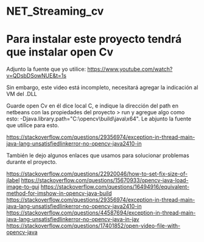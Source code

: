# NET_Streaming_cv

# Para instalar este proyecto tendrá que instalar open Cv

Adjunto la fuente que yo utilice: https://www.youtube.com/watch?v=QDsbDSowNUE&t=1s

Sin embargo, este video está incompleto, necesitará agregar la indicación al VM del .DLL

Guarde open Cv en él dice local C, e indique la dirección del path en netbeans con las propiedades del proyecto > run y agregue algo como esto: 
-Djava.library.path="C:\opencv\build\java\x64". Le abjunto la fuente que utilice para esto.

https://stackoverflow.com/questions/29356974/exception-in-thread-main-java-lang-unsatisfiedlinkerror-no-opencv-java2410-in

También le dejo algunos enlaces que usamos para solucionar problemas durante el proyecto.

https://stackoverflow.com/questions/22920046/how-to-set-fix-size-of-jlabel
https://stackoverflow.com/questions/15670933/opencv-java-load-image-to-gui
https://stackoverflow.com/questions/16494916/equivalent-method-for-imshow-in-opencv-java-build
https://stackoverflow.com/questions/29356974/exception-in-thread-main-java-lang-unsatisfiedlinkerror-no-opencv-java2410-in
https://stackoverflow.com/questions/44587694/exception-in-thread-main-java-lang-unsatisfiedlinkerror-no-opencv-java-in-jav
https://stackoverflow.com/questions/17401852/open-video-file-with-opencv-java
